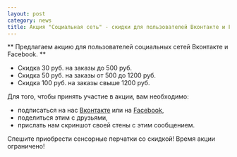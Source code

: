 ```yaml
---
layout: post
category: news
title: Акция "Социальная сеть" - скидки для пользователей Вконтакте и Facebook
---
```


** Предлагаем акцию для пользователей социальных сетей Вконтакте и Facebook. **

* Скидка 30 руб. на заказы до 500 руб.
* Скидка 50 руб. на заказы от 500 до 1200 руб.
* Скидка 100 руб. на заказы свыше 1200 руб.

Для того, чтобы принять участие в акции, вам необходимо:

* подписаться на нас [Вконтакте](http://vk.com/public.phpsensornye_perchatki) или на [Facebook](http://www.facebook.com/PercatkiDlaSensornyhTelefonov),
* поделиться этим с друзьями,
* прислать нам скриншот своей стены с этим сообщением.

Спешите приобрести сенсорные перчатки со скидкой!
Время акции ограничено!
